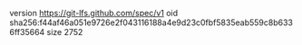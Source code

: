 version https://git-lfs.github.com/spec/v1
oid sha256:f44af46a051e9726e2f043116188a4e9d23c0fbf5835eab559c8b6336ff35664
size 2752

